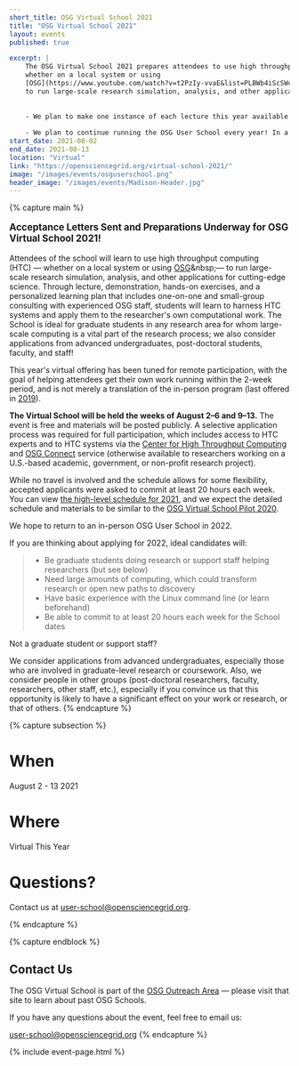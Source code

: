 ```yaml
---
short_title: OSG Virtual School 2021
title: "OSG Virtual School 2021"
layout: events
published: true

excerpt: |
    The OSG Virtual School 2021 prepares attendees to use high throughput computing (HTC)&nbsp;&mdash;
    whether on a local system or using
    [OSG](https://www.youtube.com/watch?v=t2PzIy-vvaE&list=PLBWb4iScSWcPy7LQ4BuXmm8Z2xO4ZW1J_)&nbsp;&mdash;
    to run large-scale research simulation, analysis, and other applications for cutting-edge science. 
    
    
    - We plan to make one instance of each lecture this year available to anyone who registered. Please watch the [OSG Virtual School 2021 website] (opensciencegrid.org/virtual-school-2021) for more details to be added in August. Also, all the written materials will be available publicly online for everyone, regardless of whether you applied to attend this year. We will be posting these materials immediately following the conclustion of the school this year.
    
    - We plan to continue running the OSG User School every year! In a typical (non-pandemic) year, we accept applications during the month of March. So please keep an eye out for future offerings. (Applications for 2021 are closed.)
start_date: 2021-08-02
end_date: 2021-08-13
location: "Virtual"
link: "https://opensciencegrid.org/virtual-school-2021/"
image: "/images/events/osguserschool.png"
header_image: "/images/events/Madison-Header.jpg"
---
```


{% capture main %}

<p style="font-size: larger; font-weight: bold;">Acceptance Letters Sent and Preparations Underway for OSG Virtual School 2021!</p>

Attendees of the school will learn to use high throughput computing (HTC)&nbsp;&mdash;
whether on a local system or using
[OSG](https://www.youtube.com/watch?v=t2PzIy-vvaE&list=PLBWb4iScSWcPy7LQ4BuXmm8Z2xO4ZW1J_)&nbsp;&mdash;
to run large-scale research simulation, analysis, and other applications for cutting-edge science.
Through lecture, demonstration, hands-on exercises, and
a personalized learning plan that includes one-on-one and small-group consulting with experienced OSG staff,
students will learn to harness HTC systems and apply them to the researcher's own computational work.
The School is ideal for graduate students in any research area for whom large-scale computing
is a vital part of the research process; we also consider applications from advanced undergraduates,
post-doctoral students, faculty, and staff!

This year's virtual offering has been tuned for remote participation,
with the goal of helping attendees get their own work running within the 2-week period,
and is not merely a translation of the in-person program
(last offered in [2019](https://opensciencegrid.org/user-school-2019/)).

**The Virtual School will be held the weeks of August 2&ndash;6 and 9&ndash;13.**
The event is free and materials will be posted publicly.
A selective application process was required for full participation,
which includes access to HTC experts and to HTC systems via the
[Center for High Throughput Computing](https://chtc.cs.wisc.edu/approach.shtml) and
[OSG Connect](https://www.osgconnect.net/) service
(otherwise available to researchers working on a U.S.-based academic, government, or non-profit research project).

While no travel is involved and the schedule allows for some flexibility,
accepted applicants were asked to commit at least 20 hours each week.
You can view [the high-level schedule for 2021](schedule.md),
and we expect the detailed schedule and materials to be similar to the
[OSG Virtual School Pilot 2020](https://opensciencegrid.org/virtual-school-pilot-2020/).

We hope to return to an in-person OSG User School in 2022. 

If you are thinking about applying for 2022, ideal candidates will:

> * Be graduate students doing research or support staff helping researchers (but see below)
> * Need large amounts of computing, which could transform research or open new paths to discovery
> * Have basic experience with the Linux command line (or learn beforehand)
> * Be able to commit to at least 20 hours each week for the School dates

Not a graduate student or support staff?

We consider applications from advanced undergraduates,
especially those who are involved in graduate-level research or coursework.
Also, we consider people in other groups
(post-doctoral researchers, faculty, researchers, other staff, etc.),
especially if you convince us that this opportunity is likely
to have a significant effect on your work or research, or that of others. 
{% endcapture %}


{% capture subsection %}
# When

August 2 - 13 2021
 
# Where

Virtual This Year


# Questions?

Contact us at <user-school@opensciencegrid.org>. 

{% endcapture %}

{% capture endblock %}
## Contact Us

The OSG Virtual School is part of the
[OSG Outreach Area](https://opensciencegrid.org/outreach/)&nbsp;&mdash; please visit that site to
learn about past OSG Schools.

If you have any questions about the event, feel free to email us:

<user-school@opensciencegrid.org>
{% endcapture %}

{% include event-page.html %}
